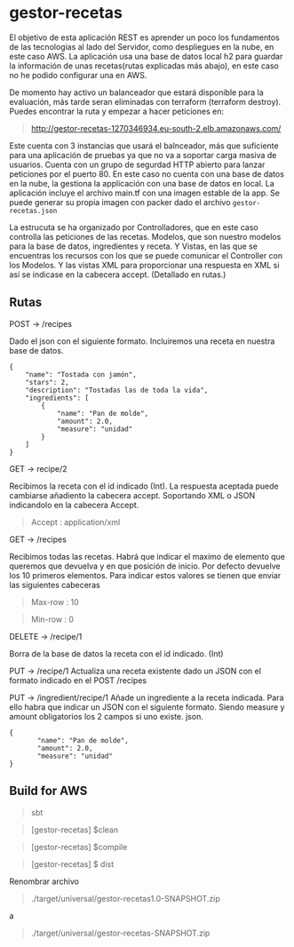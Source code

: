 # gestor-recetas

El objetivo de esta aplicación REST es aprender un poco los fundamentos de las tecnologias al lado del Servidor, como despliegues en la nube, en este caso AWS.
La aplicación usa una base de datos local h2 para guardar la información de unas recetas(rutas explicadas más abajo), en este caso no he podido configurar una en AWS.

De momento hay activo un balanceador que estará disponible para la evaluación, más tarde seran eliminadas con terraform (terraform destroy).
Puedes encontrar la ruta y empezar a hacer peticiones en:
> http://gestor-recetas-1270346934.eu-south-2.elb.amazonaws.com/

Este cuenta con 3 instancias que usará el balnceador, más que suficiente para una aplicación de pruebas ya que no va a soportar carga masiva de usuarios. Cuenta con un grupo de segurdad HTTP abierto para lanzar peticiones por el puerto 80.
En este caso no cuenta con una base de datos en la nube, la gestiona la applicación con una base de datos en local.
La aplicación incluye el archivo main.tf con una imagen estable de la app.
Se puede generar su propia imagen con packer dado el archivo `gestor-recetas.json`

La estrucuta se ha organizado por Controlladores, que en este caso controlla las peticiones de las recetas.
Modelos, que son nuestro modelos para la base de datos, ingredientes y receta.
Y Vistas, en las que se encuentras los recursos con los que se puede comunicar el Controller con los Modelos. Y las vistas XML para proporcionar una respuesta en XML si así se indicase en la cabecera accept. (Detallado en rutas.)

## Rutas

POST -> /recipes

  Dado el json con el siguiente formato. Incluiremos una receta en nuestra base de datos.

    {
    	"name": "Tostada con jamón",
    	"stars": 2,
    	"description": "Tostadas las de toda la vida",
    	"ingredients": [
      	 	{
            	"name": "Pan de molde",
            	"amount": 2.0,
            	"measure": "unidad"
        	}
    	]
	}
    
    
GET -> recipe/2

  Recibimos la receta con el id indicado (Int). La respuesta aceptada puede cambiarse añadiento la cabecera accept. Soportando XML o JSON indicandolo en la cabecera Accept.
  
  > Accept : application/xml
  
GET -> /recipes

  Recibimos todas las recetas.
  Habrá que indicar el maximo de elemento que queremos que devuelva y en que posición de inicio. Por defecto devuelve los 10 primeros elementos.
  Para indicar estos valores se tienen que enviar las siguientes cabeceras
  
  > Max-row : 10

  > Min-row : 0
  
DELETE -> /recipe/1

  Borra de la base de datos la receta con el id indicado. (Int)
 
PUT -> /recipe/1
  Actualiza una receta existente dado un JSON con el formato indicado en el POST /recipes
  
PUT -> /ingredient/recipe/1
  Añade un ingrediente a la receta indicada. Para ello habra que indicar un JSON con el siguiente formato. Siendo measure y amount obligatorios los 2 campos si uno existe.
   json.

    {
           "name": "Pan de molde",
           "amount": 2.0,
           "measure": "unidad"
	}
    
  

## Build for AWS
 
> sbt

> [gestor-recetas] $clean

> [gestor-recetas] $compile

> [gestor-recetas] $ dist

Renombrar archivo
> ./target/universal/gestor-recetas1.0-SNAPSHOT.zip

a

> ./target/universal/gestor-recetas-SNAPSHOT.zip
